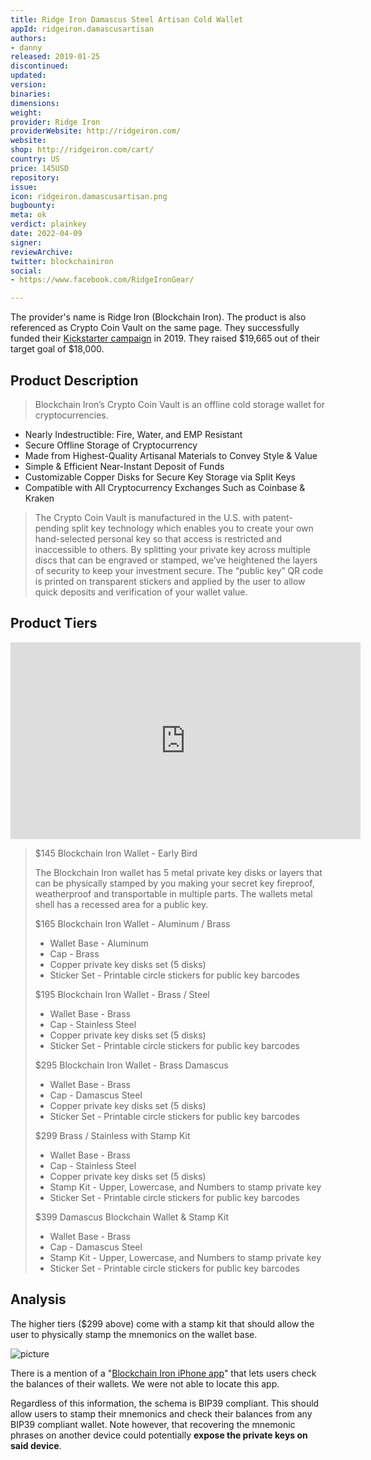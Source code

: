 ```yaml
---
title: Ridge Iron Damascus Steel Artisan Cold Wallet
appId: ridgeiron.damascusartisan
authors:
- danny
released: 2019-01-25
discontinued: 
updated: 
version: 
binaries: 
dimensions: 
weight: 
provider: Ridge Iron
providerWebsite: http://ridgeiron.com/
website: 
shop: http://ridgeiron.com/cart/
country: US
price: 145USD
repository: 
issue: 
icon: ridgeiron.damascusartisan.png
bugbounty: 
meta: ok
verdict: plainkey
date: 2022-04-09
signer: 
reviewArchive: 
twitter: blockchainiron
social:
- https://www.facebook.com/RidgeIronGear/

---
```


The provider's name is Ridge Iron (Blockchain Iron). The product is also referenced as Crypto Coin Vault on the same page. They successfully funded their [Kickstarter campaign](https://www.kickstarter.com/projects/1173199625/cold-storage-wallet-for-bitcoin-and-cryptocurrenci/) in 2019. They raised $19,665 out of their target goal of $18,000. 

## Product Description 

> Blockchain Iron’s Crypto Coin Vault is an offline cold storage wallet for cryptocurrencies.
- Nearly Indestructible: Fire, Water, and EMP Resistant
- Secure Offline Storage of Cryptocurrency
- Made from Highest-Quality Artisanal Materials to Convey Style & Value
- Simple & Efficient Near-Instant Deposit of Funds
- Customizable Copper Disks for Secure Key Storage via Split Keys
- Compatible with All Cryptocurrency Exchanges Such as Coinbase & Kraken
>
> The Crypto Coin Vault is manufactured in the U.S. with patent-pending split key technology which enables you to create your own hand-selected personal key so that access is restricted and inaccessible to others. By splitting your private key across multiple discs that can be engraved or stamped, we’ve heightened the layers of security to keep your investment secure. The “public key” QR code is printed on transparent stickers and applied by the user to allow quick deposits and verification of your wallet value.  

## Product Tiers

<iframe width="560" height="315" src="https://www.youtube.com/embed/JUQAFgQliCI" title="YouTube video player" frameborder="0" allow="accelerometer; autoplay; clipboard-write; encrypted-media; gyroscope; picture-in-picture" allowfullscreen></iframe>

> $145 Blockchain Iron Wallet - Early Bird
>
> The Blockchain Iron wallet has 5 metal private key disks or layers that can be physically stamped by you making your secret key fireproof, weatherproof and transportable in multiple parts. The wallets metal shell has a recessed area for a public key.
>
> $165 Blockchain Iron Wallet - Aluminum / Brass
>
> - Wallet Base - Aluminum
> - Cap - Brass
> - Copper private key disks set (5 disks)
> - Sticker Set - Printable circle stickers for public key barcodes
>
> $195 Blockchain Iron Wallet - Brass / Steel
>
> - Wallet Base - Brass
> - Cap - Stainless Steel
> - Copper private key disks set (5 disks)
> - Sticker Set - Printable circle stickers for public key barcodes
>
> $295 Blockchain Iron Wallet - Brass Damascus
>
> - Wallet Base - Brass
> - Cap - Damascus Steel
> - Copper private key disks set (5 disks)
> - Sticker Set - Printable circle stickers for public key barcodes
>
> $299 Brass / Stainless with Stamp Kit
>
> - Wallet Base - Brass
> - Cap - Stainless Steel
> - Copper private key disks set (5 disks)
> - Stamp Kit - Upper, Lowercase, and Numbers to stamp private key
> - Sticker Set - Printable circle stickers for public key barcodes
>
> $399 Damascus Blockchain Wallet & Stamp Kit
>
> - Wallet Base - Brass
> - Cap - Damascus Steel
> - Stamp Kit - Upper, Lowercase, and Numbers to stamp private key
> - Sticker Set - Printable circle stickers for public key barcodes

## Analysis 

The higher tiers ($299 above) come with a stamp kit that should allow the user to physically stamp the mnemonics on the wallet base.

![picture](https://ksr-ugc.imgix.net/assets/023/366/137/b962b6f80a0991493fa52263fd0f9261_original.HEIC?ixlib=rb-4.0.2&w=680&fit=max&v=1543004520&fm=jpg&gif-q=50&q=92&s=23bf7d1a831a5cdc1eed5c46fa74692e) 

There is a mention of a "[Blockchain Iron iPhone app](https://www.kickstarter.com/projects/1173199625/cold-storage-wallet-for-bitcoin-and-cryptocurrenci/posts/2378750)" that lets users check the balances of their wallets. We were not able to locate this app. 

Regardless of this information, the schema is BIP39 compliant. This should allow users to stamp their mnemonics and check their balances from any BIP39 compliant wallet. Note however, that recovering the mnemonic phrases on another device could potentially **expose the private keys on said device**. 